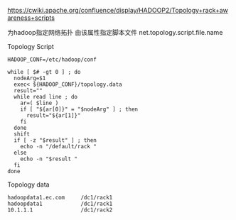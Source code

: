 <!--
 * @Author: wjn
 * @Date: 2020-09-12 17:09:03
 * @LastEditors: wjn
 * @LastEditTime: 2020-09-12 17:11:02
-->
https://cwiki.apache.org/confluence/display/HADOOP2/Topology+rack+awareness+scripts

为hadoop指定网络拓扑
由该属性指定脚本文件
net.topology.script.file.name

Topology Script
```
HADOOP_CONF=/etc/hadoop/conf 

while [ $# -gt 0 ] ; do
  nodeArg=$1
  exec< ${HADOOP_CONF}/topology.data 
  result="" 
  while read line ; do
    ar=( $line ) 
    if [ "${ar[0]}" = "$nodeArg" ] ; then
      result="${ar[1]}"
    fi
  done 
  shift 
  if [ -z "$result" ] ; then
    echo -n "/default/rack "
  else
    echo -n "$result "
  fi
done 
```
Topology data
```
hadoopdata1.ec.com     /dc1/rack1
hadoopdata1            /dc1/rack1
10.1.1.1               /dc1/rack2
```